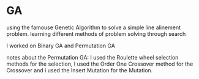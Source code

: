 # GA
using the famouse Genetic Algorithm to solve a simple line alinement problem. learning different methods of problem solving through search

I worked on Binary GA and Permutation GA

notes about the Permutation GA:
I used the Roulette wheel selection methods for the selection,
I used the Order One Crossover method for the Crossover
and i used the Insert Mutation for the Mutation.